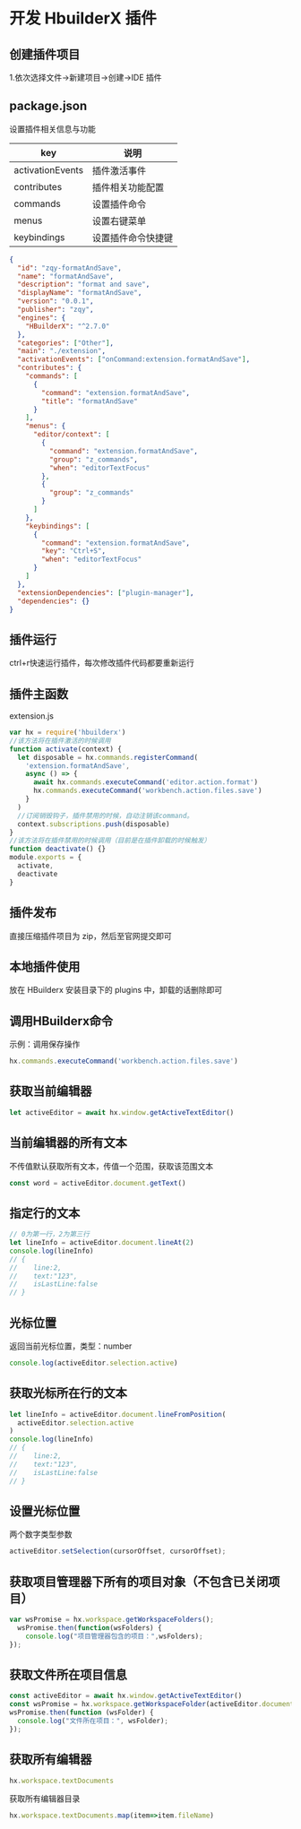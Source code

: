 # 开发 HbuilderX 插件

## 创建插件项目

1.依次选择文件->新建项目->创建->IDE 插件

## package.json

设置插件相关信息与功能

| key              | 说明               |
| ---------------- | ------------------ |
| activationEvents | 插件激活事件       |
| contributes      | 插件相关功能配置   |
| commands         | 设置插件命令       |
| menus            | 设置右键菜单       |
| keybindings      | 设置插件命令快捷键 |

```json
{
  "id": "zqy-formatAndSave",
  "name": "formatAndSave",
  "description": "format and save",
  "displayName": "formatAndSave",
  "version": "0.0.1",
  "publisher": "zqy",
  "engines": {
    "HBuilderX": "^2.7.0"
  },
  "categories": ["Other"],
  "main": "./extension",
  "activationEvents": ["onCommand:extension.formatAndSave"],
  "contributes": {
    "commands": [
      {
        "command": "extension.formatAndSave",
        "title": "formatAndSave"
      }
    ],
    "menus": {
      "editor/context": [
        {
          "command": "extension.formatAndSave",
          "group": "z_commands",
          "when": "editorTextFocus"
        },
        {
          "group": "z_commands"
        }
      ]
    },
    "keybindings": [
      {
        "command": "extension.formatAndSave",
        "key": "Ctrl+S",
        "when": "editorTextFocus"
      }
    ]
  },
  "extensionDependencies": ["plugin-manager"],
  "dependencies": {}
}
```

## 插件运行

ctrl+r快速运行插件，每次修改插件代码都要重新运行



## 插件主函数

extension.js

```js
var hx = require('hbuilderx')
//该方法将在插件激活的时候调用
function activate(context) {
  let disposable = hx.commands.registerCommand(
    'extension.formatAndSave',
    async () => {
      await hx.commands.executeCommand('editor.action.format')
      hx.commands.executeCommand('workbench.action.files.save')
    }
  )
  //订阅销毁钩子，插件禁用的时候，自动注销该command。
  context.subscriptions.push(disposable)
}
//该方法将在插件禁用的时候调用（目前是在插件卸载的时候触发）
function deactivate() {}
module.exports = {
  activate,
  deactivate
}
```

## 插件发布

直接压缩插件项目为 zip，然后至官网提交即可

## 本地插件使用

放在 HBuilderx 安装目录下的 plugins 中，卸载的话删除即可

## 调用HBuilderx命令

示例：调用保存操作

```js
hx.commands.executeCommand('workbench.action.files.save')
```

## 获取当前编辑器

```js
let activeEditor = await hx.window.getActiveTextEditor()
```

## 当前编辑器的所有文本

不传值默认获取所有文本，传值一个范围，获取该范围文本

```js
const word = activeEditor.document.getText()
```

## 指定行的文本

```js
// 0为第一行，2为第三行
let lineInfo = activeEditor.document.lineAt(2)
console.log(lineInfo)
// {
//    line:2,
//    text:"123",
//    isLastLine:false
// }
```

## 光标位置

返回当前光标位置，类型：number

```js
console.log(activeEditor.selection.active)
```

## 获取光标所在行的文本

```js
let lineInfo = activeEditor.document.lineFromPosition(
  activeEditor.selection.active
)
console.log(lineInfo)
// {
//    line:2,
//    text:"123",
//    isLastLine:false
// }
```

## 设置光标位置

两个数字类型参数

```js
activeEditor.setSelection(cursorOffset, cursorOffset);
```

## 获取项目管理器下所有的项目对象（不包含已关闭项目）

```js
var wsPromise = hx.workspace.getWorkspaceFolders();
  wsPromise.then(function(wsFolders) {
    console.log("项目管理器包含的项目：",wsFolders);
});
```

## 获取文件所在项目信息 

```js
const activeEditor = await hx.window.getActiveTextEditor()
const wsPromise = hx.workspace.getWorkspaceFolder(activeEditor.document.fileName);
wsPromise.then(function (wsFolder) {
  console.log("文件所在项目：", wsFolder);
});
```

## 获取所有编辑器

```js
hx.workspace.textDocuments
```

获取所有编辑器目录

```js
hx.workspace.textDocuments.map(item=>item.fileName)
```

